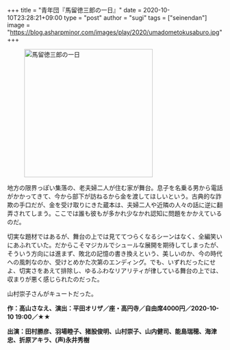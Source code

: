 +++
title = "青年団『馬留徳三郎の一日』"
date = 2020-10-10T23:28:21+09:00
type = "post"
author = "sugi"
tags = ["seinendan"]
image = "https://blog.asharpminor.com/images/play/2020/umadometokusaburo.jpg"
+++
<figure class="alignleft"><img src="/images/play/2020/umadometokusaburo.jpg" alt="馬留徳三郎の一日" style="width: 300px !important;"></figure>

地方の限界っぽい集落の、老夫婦二人が住む家が舞台。息子を名乗る男から電話がかかってきて、今から部下が訪ねるから金を渡してほしいという。古典的な詐欺の手口だが、金を受け取りにきた蔵本は、夫婦二人や近隣の人々の話に逆に翻弄されてしまう。ここでは誰も彼もが多かれ少なかれ認知に問題をかかえているのだ。

切実な題材ではあるが、舞台の上では見ててつらくなるシーンはなく、全編笑いにあふれていた。だからこそマジカルでシュールな展開を期待してしまったが、そういう方向には進まず、敗北の記憶の書き換えという、美しいのか、今の時代への風刺なのか、受けとめかた次第のエンディング。でも、いずれだったにせよ、切実さをあえて排除し、ゆるふわなリアリティが律している舞台の上では、収まりが悪く感じられたのだった。

山村崇子さんがキュートだった。

**作：高山さなえ、演出：平田オリザ／座・高円寺／自由席4000円／2020-10-10 19:00／★★**

**出演：田村勝彦、羽場睦子、猪股俊明、山村崇子、山内健司、能島瑞穂、海津忠、折原アキラ、(声)永井秀樹**